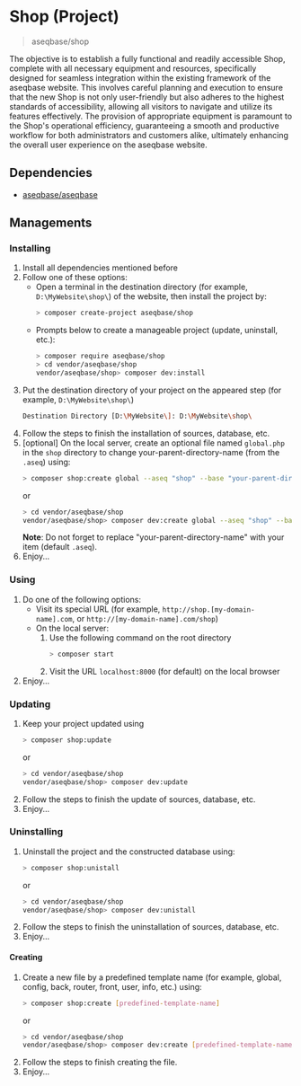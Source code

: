 # Shop (Project)
> aseqbase/shop

The objective is to establish a fully functional and readily accessible Shop, complete with all necessary equipment and resources, specifically designed for seamless integration within the existing framework of the aseqbase website. This involves careful planning and execution to ensure that the new Shop is not only user-friendly but also adheres to the highest standards of accessibility, allowing all visitors to navigate and utilize its features effectively. The provision of appropriate equipment is paramount to the Shop's operational efficiency, guaranteeing a smooth and productive workflow for both administrators and customers alike, ultimately enhancing the overall user experience on the aseqbase website.

## Dependencies
* <a href="http://github.com//aseqbase/aseqbase">aseqbase/aseqbase</a>
<h2>Managements</h2>
<h3>Installing</h3>

  1. Install all dependencies mentioned before
  2. Follow one of these options:
		* Open a terminal in the destination directory (for example, `D:\MyWebsite\shop\`) of the website, then install the project by:
			``` bash
			> composer create-project aseqbase/shop
			```
		* Prompts below to create a manageable project (update, uninstall, etc.):
			``` bash
			> composer require aseqbase/shop
			> cd vendor/aseqbase/shop
			vendor/aseqbase/shop> composer dev:install
			```
  3. Put the destination directory of your project on the appeared step (for example, `D:\MyWebsite\shop\`)
		``` bash
		Destination Directory [D:\MyWebsite\]: D:\MyWebsite\shop\
		```
  4. Follow the steps to finish the installation of sources, database, etc.
  5. [optional] On the local server, create an optional file named `global.php` in the `shop` directory  to change your-parent-directory-name (from the `.aseq`) using:
		``` bash
		> composer shop:create global --aseq "shop" --base "your-parent-directory-name" -f
		```
		or
		``` bash
		> cd vendor/aseqbase/shop
		vendor/aseqbase/shop> composer dev:create global --aseq "shop" --base "your-parent-directory-name" -f
		```
		**Note**: Do not forget to replace "your-parent-directory-name" with your item (default `.aseq`). 
  6. Enjoy...

<h3>Using</h3>

  1. Do one of the following options:
	  	* Visit its special URL (for example, `http://shop.[my-domain-name].com`, or `http://[my-domain-name].com/shop`)
		* On the local server:
			1. Use the following command on the root directory
				``` bash
				> composer start
		  		```
		  	2. Visit the URL `localhost:8000` (for default) on the local browser
  2. Enjoy...

<h3>Updating</h3>

  1. Keep your project updated using
		``` bash
		> composer shop:update
		```
		or
		``` bash
  		> cd vendor/aseqbase/shop
		vendor/aseqbase/shop> composer dev:update
		```
  2. Follow the steps to finish the update of sources, database, etc.
  3. Enjoy...

<h3>Uninstalling</h3>

  1. Uninstall the project and the constructed database using:
		``` bash
		> composer shop:unistall
		```
		or
		``` bash
  		> cd vendor/aseqbase/shop
		vendor/aseqbase/shop> composer dev:unistall
		```
  2. Follow the steps to finish the uninstallation of sources, database, etc.
  3. Enjoy...

<h4>Creating</h4>

  1. Create a new file by a predefined template name (for example, global, config, back, router, front, user, info, etc.) using:
		``` bash
		> composer shop:create [predefined-template-name]
		```
		or
		``` bash
  		> cd vendor/aseqbase/shop
		vendor/aseqbase/shop> composer dev:create [predefined-template-name]
		```
  2. Follow the steps to finish creating the file.
  3. Enjoy...
